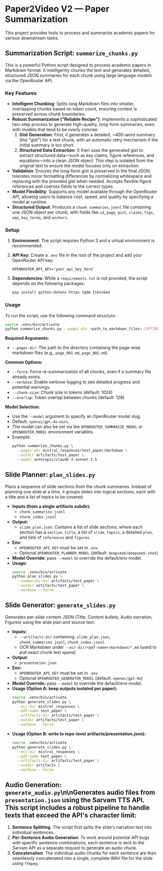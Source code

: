 # Paper2Video V2 — Paper Summarization

This project provides tools to process and summarize academic papers for various downstream tasks.

## Summarization Script: `summarize_chunks.py`

This is a powerful Python script designed to process academic papers in Markdown format. It intelligently chunks the text and generates detailed, structured JSON summaries for each chunk using large language models via the OpenRouter API.

### Key Features

*   **Intelligent Chunking**: Splits long Markdown files into smaller, overlapping chunks based on token count, ensuring context is preserved across chunk boundaries.
*   **Robust Summarization ("Reliable Recipe")**: Implements a sophisticated two-step process to generate high-quality, long-form summaries, even with models that tend to be overly concise:
    1.  **Gist Generation**: First, it generates a detailed, ~400-word summary (the "gist") for a text chunk, with an automatic retry mechanism if the initial summary is too short.
    2.  **Structured Data Extraction**: It then uses the generated gist to extract structured data—such as key claims, figure references, and equations—into a clean JSON object. This step is isolated from the original text to ensure the model focuses only on extraction.
*   **Validation**: Ensures the long-form gist is preserved in the final JSON; tolerates minor formatting differences by normalizing whitespace and replacing with the provided gist when needed. Accepts flexible figure references and coerces fields to the correct types.
*   **Model Flexibility**: Supports any model available through the OpenRouter API, allowing users to balance cost, speed, and quality by specifying a model at runtime.
*   **Structured Output**: Produces a `chunk_summaries.jsonl` file containing one JSON object per chunk, with fields like `id`, `page`, `gist`, `claims`, `figs`, `eqs`, `key_terms`, and `anchors`.

### Setup

1.  **Environment**: The script requires Python 3 and a virtual environment is recommended.

2.  **API Key**: Create a `.env` file in the root of the project and add your OpenRouter API key:
    ```
    OPENROUTER_API_KEY='your_api_key_here'
    ```

3.  **Dependencies**: While a `requirements.txt` is not provided, the script depends on the following packages:
    ```bash
    pip install python-dotenv httpx tqdm tiktoken
    ```

### Usage

To run the script, use the following command structure:

```bash
source .venv/bin/activate
python summarize_chunks.py --pages-dir <path_to_markdown_files> [OPTIONS]
```

**Required Arguments:**
*   `--pages-dir`: The path to the directory containing the page-wise markdown files (e.g., `page_001.md`, `page_002.md`).

**Common Options:**
*   `--force`: Force re-summarization of all chunks, even if a summary file already exists.
*   `--verbose`: Enable verbose logging to see detailed progress and potential warnings.
*   `--chunk-size`: Chunk size in tokens (default: 1024)
*   `--overlap`: Token overlap between chunks (default: 128)

**Model Selection:**
- Use the `--model` argument to specify an OpenRouter model slug.
- Default: `openai/gpt-4o-mini`.
- The model can also be set via the `OPENROUTER_SUMMARIZE_MODEL` or `OPENROUTER_MODEL` environment variables.
- Example:
  ```bash
  python summarize_chunks.py \
    --pages-dir mistral_responses/test_paper/markdown \
    --outdir artifacts/test_paper \
    --model anthropic/claude-3-sonnet-3.5
  ```

## Slide Planner: `plan_slides.py`

Plans a sequence of slide sections from the chunk summaries. Instead of planning one slide at a time, it groups slides into logical sections, each with a title and a list of topics to be covered.

- **Inputs (from a single artifacts subdir):**
  - `chunk_summaries.jsonl`
  - `chunk_index.jsonl`
- **Output:**
  - `slide_plan.json`: Contains a list of slide sections, where each section has a `section_title`, a list of `slide_topics`, a detailed `plan`, and lists of `references` and `figures`.
- **Env:**
  - `OPENROUTER_API_KEY` must be set in `.env`
  - Optional `OPENROUTER_PLANNER_MODEL` (default: `deepseek/deepseek-chat`)
- **Model Override:** pass `--model` to override the default/env model.
- **Usage:**
  ```bash
  source .venv/bin/activate
  python plan_slides.py \
    --summaries-dir artifacts/test_paper \
    --outdir artifacts/test_paper \
    --verbose --force
  ```

## Slide Generator: `generate_slides.py`

Generates per-slide content JSON (Title, Content bullets, Audio narration, Figures) using the slide plan and source text.

- **Inputs:**
  - `--artifacts-dir` containing: `slide_plan.json`, `chunk_summaries.jsonl`, `chunk_index.jsonl`
  - OCR Markdown under `--ocr-dir/<pdf-name>/markdown/*.md` (used to pull exact chunk text spans)
- **Output:**
  - `presentation.json`
- **Env:**
  - `OPENROUTER_API_KEY` must be set in `.env`
  - Optional `OPENROUTER_GENERATOR_MODEL` (default: `openai/gpt-4o`)
- **Model Override:** pass `--model` to override the default/env model.
- **Usage (Option A: keep outputs isolated per paper):**
  ```bash
  source .venv/bin/activate
  python generate_slides.py \
    --ocr-dir mistral_responses \
    --pdf-name test_paper \
    --artifacts-dir artifacts/test_paper \
    --outdir artifacts/test_paper \
    --verbose --force
  ```
- **Usage (Option B: write to repo-level artifacts/presentation.json):**
  ```bash
  source .venv/bin/activate
  python generate_slides.py \
    --ocr-dir mistral_responses \
    --pdf-name test_paper \
    --artifacts-dir artifacts/test_paper \
    --outdir artifacts \
    --verbose --force
  ```

## Audio Generation: `generate_audio.py`\n\nGenerates audio files from `presentation.json` using the Sarvam TTS API. This script includes a robust pipeline to handle texts that exceed the API's character limit:

1.  **Sentence Splitting**: The script first splits the slide's narration text into individual sentences.
2.  **Per-Sentence Audio Generation**: To work around potential API bugs with specific sentence combinations, each sentence is sent to the Sarvam API as a separate request to generate an audio chunk.
3.  **Concatenation**: The individual audio chunks for each sentence are then seamlessly concatenated into a single, complete WAV file for the slide using `ffmpeg`.


